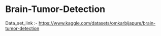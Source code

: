 # Brain-Tumor-Detection

Data_set_link :- https://www.kaggle.com/datasets/omkarbijapure/brain-tumor-detection
